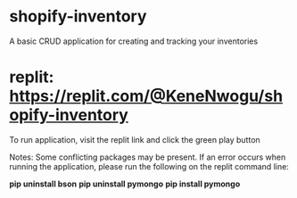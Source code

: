 # shopify-inventory
A basic CRUD application for creating and tracking your inventories

# replit: https://replit.com/@KeneNwogu/shopify-inventory
To run application, visit the replit link and click the green play button

Notes:
Some conflicting packages may be present. If an error occurs when running the application, please run the following on the replit command line:

**pip uninstall bson** 
**pip uninstall pymongo**
**pip install pymongo**



